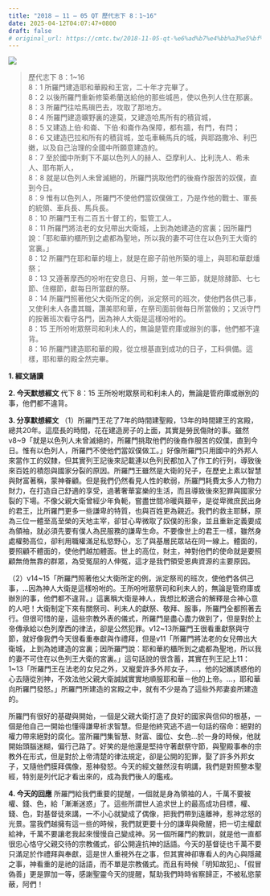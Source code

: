 ```yaml
---
title: "2018 – 11 – 05 QT 歷代志下 8：1~16"
date: 2025-04-12T04:07:47+0800
draft: false
# original_url: https://cmtc.tw/2018-11-05-qt-%e6%ad%b7%e4%bb%a3%e5%bf%97%e4%b8%8b-8%ef%bc%9a116
---
```


![](/images/qt.jpg)
> 歷代志下 8：1\~16  
> 8：1 所羅門建造耶和華殿和王宮，二十年才完畢了。  
> 8：2 以後所羅門重新修築希蘭送給他的那些城邑，使以色列人住在那裏。  
> 8：3 所羅門往哈馬瑣巴去，攻取了那地方。  
> 8：4 所羅門建造曠野裏的達莫，又建造哈馬所有的積貨城，  
> 8：5 又建造上伯‧和崙、下伯‧和崙作為保障，都有牆，有門，有閂；  
> 8：6 又建造巴拉和所有的積貨城，並屯車輛馬兵的城，與耶路撒冷、利巴嫩，以及自己治理的全國中所願意建造的。  
> 8：7 至於國中所剩下不屬以色列人的赫人、亞摩利人、比利洗人、希未人、耶布斯人，  
> 8：8 就是以色列人未曾滅絕的，所羅門挑取他們的後裔作服苦的奴僕，直到今日。  
> 8：9 惟有以色列人，所羅門不使他們當奴僕做工，乃是作他的戰士、軍長的統領、車兵長、馬兵長。  
> 8：10 所羅門王有二百五十督工的，監管工人。  
> 8：11 所羅門將法老的女兒帶出大衛城，上到為她建造的宮裏；因所羅門說：「耶和華約櫃所到之處都為聖地，所以我的妻不可住在以色列王大衛的宮裏。」  
> 8：12 所羅門在耶和華的壇上，就是在廊子前他所築的壇上，與耶和華獻燔祭；  
> 8：13 又遵著摩西的吩咐在安息日、月朔，並一年三節，就是除酵節、七七節、住棚節，獻每日所當獻的祭。  
> 8：14 所羅門照著他父大衛所定的例，派定祭司的班次，使他們各供己事，又使利未人各盡其職，讚美耶和華，在祭司面前做每日所當做的；又派守門的按著班次看守各門，因為神人大衛是這樣吩咐的。  
> 8：15 王所吩咐眾祭司和利未人的，無論是管府庫或辦別的事，他們都不違背。  
> 8：16 所羅門建造耶和華的殿，從立根基直到成功的日子，工料俱備。這樣，耶和華的殿全然完畢。

**1. 經文誦讀**

**2.  今天默想經文**
代下 8：15 王所吩咐眾祭司和利未人的，無論是管府庫或辦別的事，他們都不違背。

**3. 分享默想經文**
（1）所羅門王花了7年的時間建聖殿，13年的時間建王的宮殿，總共20年。這麼長的時間，花在建造房子的上面，其實是勞民傷財的事。雖然v8\~9「就是以色列人未曾滅絕的，所羅門挑取他們的後裔作服苦的奴僕，直到今日。惟有以色列人，所羅門不使他們當奴僕做工。」好像所羅門只用國中的外邦人來當作工的奴隸，但其實列王記後來記載連以色列民都加入了作工的行列，導致後來百姓的積怨與國家分裂的原因。所羅門王雖然是大衛的兒子，在歷史上素以智慧與財富著稱，蒙神眷顧。但是我們仍然看見人性的軟弱，所羅門耗費太多人力物力財力，在打造自己舒適的享受，過著奢華宴樂的生活，而且導致後來犯罪與國家分裂的下場。不像父親大衛曾經少年負軛，嘗盡世間冷暖與艱辛，是從卑微庶民出身的君王，比所羅門更多一些謙卑的特質，也與百姓更為親近。我們的救主耶穌，原為三位一體至高至榮的天地主宰，卻甘心卑微取了奴僕的形象，並且重新定義要成為領袖，就必須先要有僕人為民服務的謙卑生命。不要像世上的君王一樣，雖然身處權勢高位，卻利用職權滿足私慾野心，忘了與基層民眾站在同一線上。體面的，要照顧不體面的，使他們越加體面。世上的高位，財主，神對他們的使命就是要照顧無倚無靠的群眾，為受冤屈的人伸冤，這才是我們領受恩典資源的主要原因。

（2）v14\~15「所羅門照著他父大衛所定的例，派定祭司的班次，使他們各供己事，…因為神人大衛是這樣吩咐的。王所吩咐眾祭司和利未人的，無論是管府庫或辦別的事，他們都不違背。」這裏稱大衛是神人，我想比較適合的解釋是合神心意的人吧！大衛制定下來有關祭司、利未人的獻祭、敬拜、服事，所羅門全都照著去行。但很可惜的是，這些宗教外表的儀式，所羅門是盡心盡力做到了，但是對於上帝傳承給以色列摩西的律法，卻是公然犯罪。v12\~13所羅門王很看重獻祭與守節，就好像我們今天很看重奉獻與作禮拜，但是v11「所羅門將法老的女兒帶出大衛城，上到為她建造的宮裏；因所羅門說：耶和華約櫃所到之處都為聖地，所以我的妻不可住在以色列王大衛的宮裏。」這句話說的很含蓄，其實在列王記上11：1\~13「所羅門王在法老的女兒之外，又寵愛許多外邦女子，…，他的妃嬪誘惑他的心去隨從別神，不效法他父親大衛誠誠實實地順服耶和華－他的上帝。…，耶和華向所羅門發怒。」所羅門所建造的宮殿之中，就有不少是為了這些外邦妻妾所建造的。

所羅門有很好的基礎與開始，一個是父親大衛打造了良好的國家與信仰的根基，一個是他自己一開始也懂得謙卑祈求智慧。但是他終究逃不過一句話的宿命：絕對的權力帶來絕對的腐化。當所羅門集智慧、財富、國位、女色…於一身的時候，他就開始頭腦迷糊，偏行己路了。好笑的是他還是堅持守著獻祭守節，與聖殿事奉的宗教外在形式，但是對於上帝清楚的律法規定，卻是公開的犯罪，娶了許多外邦女子，又隨他們膜拜偶像，惹神發怒。今天的經文雖然沒有明講，我們是對照整本聖經，特別是列代記才看出來的，成為我們後人的鑑戒。

**4. 今天的回應**
所羅門給我們重要的提醒，一個就是身為領袖的人，千萬不要被權、錢、色，給「漸漸迷惑」了。這些所謂世人追求世上的最高成功目標，權、錢、色，對基督徒來講，一不小心就變成了偶像，把我們帶到遠離神，惹神忿怒的光景。當我們越擁有這一些的時候，我們就更要十分的謙卑與儆醒，把一切主權獻給神，千萬不要讓老我起來慢慢自己變成神。另一個所羅門的教訓，就是他一直都很忠心恪守父親交待的宗教儀式，卻公開違抗神的話語。今天的基督徒也千萬不要只滿足於作禮拜與奉獻，這是世人重視外在之事，但其實神卻專看人的內心與隱藏之事，神看重的是祂的話語，而不單是宗教儀式。而且有時候「明知故犯」、「假冒偽善」更是罪加一等，感謝聖靈今天的提醒，幫助我們時時省察歸正，不被私慾蒙蔽，阿們！
